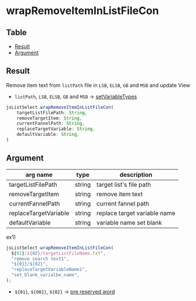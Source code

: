 # wrapRemoveItemInListFileCon

Table
-----------------

* [Result](#result)
* [Argument](#argument)


## Result

Remove item text from `listPath` file in `LSB`, `ELSB`, `GB` and `MSB` and update View

- `listPath`, `LSB`, `ELSB`, `GB` and `MSB` -> [setVariableTypes](https://github.com/puutaro/CommandClick/blob/master/md/developer/set_variable_types.md)



```js.js
jsListSelect.wrapRemoveItemInListFileCon(
    targetListFilePath: String,  
    removeTargetItem: String,  
    currentFannelPath: String,  
    replaceTargetVariable: String,  
    defaultVariable: String,
)

```

## Argument

| arg name | type | description |
| -------- | -------- | -------- |
| targetListFilePath | string | target list's file path |
| removeTargetItem | string | remove item text |
| currentFannelPath | string | current fannel path |
| replaceTargetVariable | string | replace target variable name |
| defaultVariable | string | variable name set blank |

ex1)

```js.js
jsListSelect.wrapRemoveItemInListFileCon(
  ${01}/${02}/targetListFileName.txt",
  "remove search text1",
  "${01}/${02}",
  "replaceTargetVariableName1",
  "set_blank_varialbe_name",
);

```
- `${01}`, `${001}`, `${02}` -> [pre reserved word](https://github.com/puutaro/CommandClick/blob/master/md/developer/js_pre_reserved_word.md)

